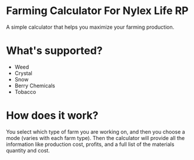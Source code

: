 # Farming Calculator For Nylex Life RP
A simple calculator that helps you maximize your farming production.

# What's supported?
- Weed
- Crystal
- Snow
- Berry Chemicals
- Tobacco
  
# How does it work?
You select which type of farm you are working on, and then you choose a mode (varies with each farm type). Then the calculator will provide all the information like production cost, profits, and a full list of the materials quantity and cost.
